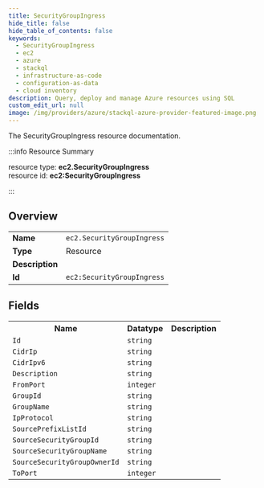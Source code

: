 ```yaml
---
title: SecurityGroupIngress
hide_title: false
hide_table_of_contents: false
keywords:
  - SecurityGroupIngress
  - ec2
  - azure
  - stackql
  - infrastructure-as-code
  - configuration-as-data
  - cloud inventory
description: Query, deploy and manage Azure resources using SQL
custom_edit_url: null
image: /img/providers/azure/stackql-azure-provider-featured-image.png
---
```

The SecurityGroupIngress resource documentation.

:::info Resource Summary

<div class="row">
<div class="providerDocColumn">
<span>resource type:&nbsp;<b>ec2.SecurityGroupIngress</b></span><br />
<span>resource id:&nbsp;<b>ec2:SecurityGroupIngress</b></span><br />
</div>
</div>

:::

## Overview
<table><tbody>
<tr><td><b>Name</b></td><td><code>ec2.SecurityGroupIngress</code></td></tr>
<tr><td><b>Type</b></td><td>Resource</td></tr>
<tr><td><b>Description</b></td><td></td></tr>
<tr><td><b>Id</b></td><td><code>ec2:SecurityGroupIngress</code></td></tr>
</tbody></table>

## Fields
<table><tbody>
<tr><th>Name</th><th>Datatype</th><th>Description</th></tr>
<tr><td><code>Id</code></td><td><code>string</code></td><td></td></tr><tr><td><code>CidrIp</code></td><td><code>string</code></td><td></td></tr><tr><td><code>CidrIpv6</code></td><td><code>string</code></td><td></td></tr><tr><td><code>Description</code></td><td><code>string</code></td><td></td></tr><tr><td><code>FromPort</code></td><td><code>integer</code></td><td></td></tr><tr><td><code>GroupId</code></td><td><code>string</code></td><td></td></tr><tr><td><code>GroupName</code></td><td><code>string</code></td><td></td></tr><tr><td><code>IpProtocol</code></td><td><code>string</code></td><td></td></tr><tr><td><code>SourcePrefixListId</code></td><td><code>string</code></td><td></td></tr><tr><td><code>SourceSecurityGroupId</code></td><td><code>string</code></td><td></td></tr><tr><td><code>SourceSecurityGroupName</code></td><td><code>string</code></td><td></td></tr><tr><td><code>SourceSecurityGroupOwnerId</code></td><td><code>string</code></td><td></td></tr><tr><td><code>ToPort</code></td><td><code>integer</code></td><td></td></tr>
</tbody></table>